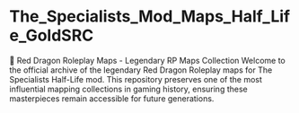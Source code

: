 # The_Specialists_Mod_Maps_Half_Life_GoldSRC
🐉 Red Dragon Roleplay Maps - Legendary RP Maps Collection Welcome to the official archive of the legendary Red Dragon Roleplay maps for The Specialists Half-Life mod. This repository preserves one of the most influential mapping collections in gaming history, ensuring these masterpieces remain accessible for future generations.
